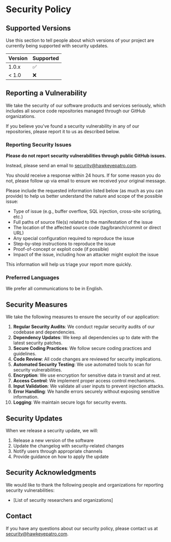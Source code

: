 # Security Policy

## Supported Versions

Use this section to tell people about which versions of your project are
currently being supported with security updates.

| Version | Supported          |
| ------- | ------------------ |
| 1.0.x   | :white_check_mark: |
| < 1.0   | :x:                |

## Reporting a Vulnerability

We take the security of our software products and services seriously, which includes all source code repositories managed through our GitHub organizations.

If you believe you've found a security vulnerability in any of our repositories, please report it to us as described below.

### Reporting Security Issues

**Please do not report security vulnerabilities through public GitHub issues.**

Instead, please send an email to security@hawkeyepatro.com.

You should receive a response within 24 hours. If for some reason you do not, please follow up via email to ensure we received your original message.

Please include the requested information listed below (as much as you can provide) to help us better understand the nature and scope of the possible issue:

- Type of issue (e.g., buffer overflow, SQL injection, cross-site scripting, etc.)
- Full paths of source file(s) related to the manifestation of the issue
- The location of the affected source code (tag/branch/commit or direct URL)
- Any special configuration required to reproduce the issue
- Step-by-step instructions to reproduce the issue
- Proof-of-concept or exploit code (if possible)
- Impact of the issue, including how an attacker might exploit the issue

This information will help us triage your report more quickly.

### Preferred Languages

We prefer all communications to be in English.

## Security Measures

We take the following measures to ensure the security of our application:

1. **Regular Security Audits**: We conduct regular security audits of our codebase and dependencies.
2. **Dependency Updates**: We keep all dependencies up to date with the latest security patches.
3. **Secure Coding Practices**: We follow secure coding practices and guidelines.
4. **Code Review**: All code changes are reviewed for security implications.
5. **Automated Security Testing**: We use automated tools to scan for security vulnerabilities.
6. **Encryption**: We use encryption for sensitive data in transit and at rest.
7. **Access Control**: We implement proper access control mechanisms.
8. **Input Validation**: We validate all user inputs to prevent injection attacks.
9. **Error Handling**: We handle errors securely without exposing sensitive information.
10. **Logging**: We maintain secure logs for security events.

## Security Updates

When we release a security update, we will:

1. Release a new version of the software
2. Update the changelog with security-related changes
3. Notify users through appropriate channels
4. Provide guidance on how to apply the update

## Security Acknowledgments

We would like to thank the following people and organizations for reporting security vulnerabilities:

- [List of security researchers and organizations]

## Contact

If you have any questions about our security policy, please contact us at security@hawkeyepatro.com. 